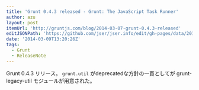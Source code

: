 ```yaml
---
title: 'Grunt 0.4.3 released - Grunt: The JavaScript Task Runner'
author: azu
layout: post
itemUrl: 'http://gruntjs.com/blog/2014-03-07-grunt-0.4.3-released'
editJSONPath: 'https://github.com/jser/jser.info/edit/gh-pages/data/2014/03/index.json'
date: '2014-03-09T13:20:26Z'
tags:
  - Grunt
  - ReleaseNote
---
```

Grunt 0.4.3 リリース。
`grunt.util` がdeprecatedな方針の一貫としてが grunt-legacy-util モジュールが用意された。
